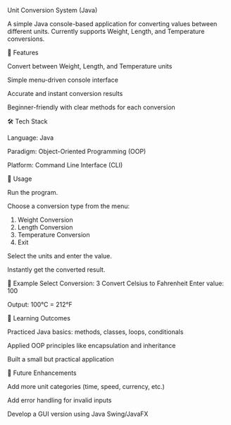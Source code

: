 Unit Conversion System (Java)

A simple Java console-based application for converting values between different units.
Currently supports Weight, Length, and Temperature conversions.

🚀 Features

Convert between Weight, Length, and Temperature units

Simple menu-driven console interface

Accurate and instant conversion results

Beginner-friendly with clear methods for each conversion

🛠️ Tech Stack

Language: Java

Paradigm: Object-Oriented Programming (OOP)

Platform: Command Line Interface (CLI)

📖 Usage

Run the program.

Choose a conversion type from the menu:

1. Weight Conversion
2. Length Conversion
3. Temperature Conversion
4. Exit


Select the units and enter the value.

Instantly get the converted result.

📝 Example
Select Conversion: 3
Convert Celsius to Fahrenheit
Enter value: 100

Output: 100°C = 212°F

🎯 Learning Outcomes

Practiced Java basics: methods, classes, loops, conditionals

Applied OOP principles like encapsulation and inheritance

Built a small but practical application

🔮 Future Enhancements

Add more unit categories (time, speed, currency, etc.)

Add error handling for invalid inputs

Develop a GUI version using Java Swing/JavaFX
